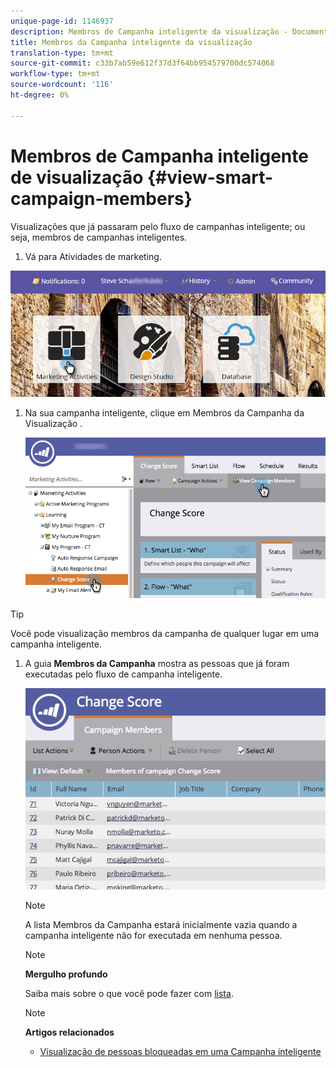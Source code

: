 ```yaml
---
unique-page-id: 1146937
description: Membros de Campanha inteligente da visualização - Documentos do Marketing - Documentação do produto
title: Membros da Campanha inteligente da visualização
translation-type: tm+mt
source-git-commit: c33b7ab59e612f37d3f64bb954579700dc574068
workflow-type: tm+mt
source-wordcount: '116'
ht-degree: 0%

---
```



# Membros de Campanha inteligente de visualização {#view-smart-campaign-members}

Visualizações que já passaram pelo fluxo de campanhas inteligente; ou seja, membros de campanhas inteligentes.

1. Vá para Atividades de marketing.

![](assets/login-marketing-activities.png)

1. Na sua campanha inteligente, clique em Membros da Campanha da Visualização .

   ![](assets/changescore-hands.png)

>[!TIP]
>
>Você pode visualização membros da campanha de qualquer lugar em uma campanha inteligente.

1. A guia **Membros da Campanha** mostra as pessoas que já foram executadas pelo fluxo de campanha inteligente.

   ![](assets/smartcampaignheader-complete.jpg)

   >[!NOTE]
   >
   >A lista Membros da Campanha estará inicialmente vazia quando a campanha inteligente não for executada em nenhuma pessoa.

   >[!NOTE]
   >
   >**Mergulho profundo**
   >
   >
   >Saiba mais sobre o que você pode fazer com [lista](http://docs.marketo.com/display/docs/smart+lists+and+static+lists).

   >[!NOTE]
   >
   >**Artigos relacionados**
   >
   >    
   >    
   >    * [Visualização de pessoas bloqueadas em uma Campanha inteligente](view-blocked-people-in-a-smart-campaign.md)


